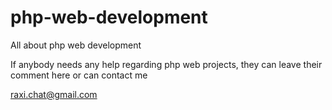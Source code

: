php-web-development
===================

All about php web development

If anybody needs any help regarding php web projects, they can leave their comment here or can contact me

raxi.chat@gmail.com
